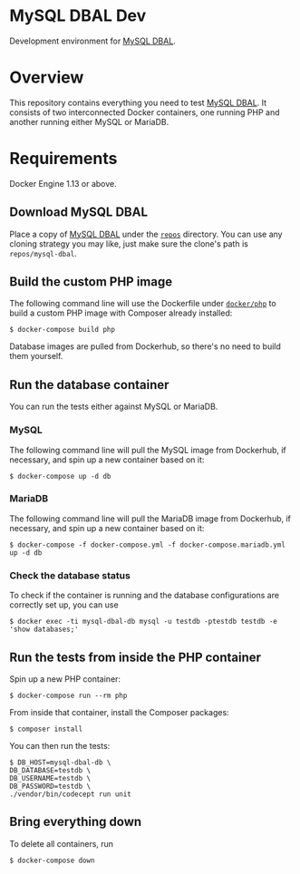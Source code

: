 MySQL DBAL Dev
==============

Development environment for [MySQL DBAL](https://github.com/pharako/mysql-dbal).

# Overview

This repository contains everything you need to test [MySQL DBAL](https://github.com/pharako/mysql-dbal). It consists of two interconnected Docker containers, one running PHP and another running either MySQL or MariaDB.

# Requirements

Docker Engine 1.13 or above.

## Download MySQL DBAL

Place a copy of [MySQL DBAL](https://github.com/pharako/mysql-dbal) under the [`repos`](repos) directory. You can use any cloning strategy you may like, just make sure the clone's path is `repos/mysql-dbal`.

## Build the custom PHP image

The following command line will use the Dockerfile under [`docker/php`](docker/php/Dockerfile) to build a custom PHP image with Composer already installed:

```SHELL
$ docker-compose build php
```

Database images are pulled from Dockerhub, so there's no need to build them yourself.

## Run the database container

You can run the tests either against MySQL or MariaDB.

### MySQL

The following command line will pull the MySQL image from Dockerhub, if necessary, and spin up a new container based on it:

```SHELL
$ docker-compose up -d db
```

### MariaDB

The following command line will pull the MariaDB image from Dockerhub, if necessary, and spin up a new container based on it:

```SHELL
$ docker-compose -f docker-compose.yml -f docker-compose.mariadb.yml up -d db
```

### Check the database status

To check if the container is running and the database configurations are correctly set up, you can use

```SHELL
$ docker exec -ti mysql-dbal-db mysql -u testdb -ptestdb testdb -e 'show databases;'
```

## Run the tests from inside the PHP container

Spin up a new PHP container:

```SHELL
$ docker-compose run --rm php
```

From inside that container, install the Composer packages:

```SHELL
$ composer install
```

You can then run the tests:

```SHELL
$ DB_HOST=mysql-dbal-db \
DB_DATABASE=testdb \
DB_USERNAME=testdb \
DB_PASSWORD=testdb \
./vendor/bin/codecept run unit
```

## Bring everything down

To delete all containers, run

```SHELL
$ docker-compose down
```

